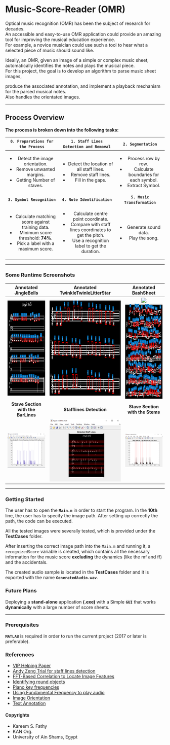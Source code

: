 # Music-Score-Reader (OMR)

Optical music recognition (OMR) has been the subject of research for decades. <br> 
An accessible and easy-to-use OMR application could provide an amazing tool for improving the musical education experience. <br>
For example, a novice musician could use such a tool to hear what a selected piece of music should sound like.

Ideally, an OMR, given an image of a simple or complex music sheet, automatically identifies the notes and plays the musical piece. <br>
For this project, the goal is to develop an algorithm to parse music sheet images, <br>

produce the associated annotation, and implement a playback mechanism for the parsed musical notes. <br>
Also handles the orientated images.

***
## Process Overview
<b> The process is broken down into the following tasks: </b>

**`0. Preparations for the Process`** | **`1. Staff Lines Detection and Removal`** | **`2. Segmentation`** |
| :-----------------------------------: | :-----------------------------------: | :-----------------------------------: |
| <ul><li>Detect the image orientation.</li><li>Remove unwanted margins.</li><li>Getting Number of staves.</li></ul> | <ul><li>Detect the location of all staff lines.</li><li>Remove staff lines.</li><li>Fill in the gaps.</li></ul> | <ul><li>Process row by row.</li><li>Calculate boundaries for each symbol.</li><li>Extract Symbol.</li></ul> |
| **`3. Symbol Recognition`** <br> | **`4. Note Identification`**  | **`5. Music Transformation`** |
| <ul><li>Calculate matching score against training data.</li><li>Minimum score threshold: **74%**.</li><li>Pick a label with a maximum score.</li></ul> | <ul><li>Calculate centre point coordinate.</li><li>Compare with staff lines coordinates to get the pitch.</li><li>Use a recognition label to get the duration.</li></ul> | <ul><li>Generate sound data.</li><li>Play the song.</li></ul> |


***

### Some Runtime Screenshots

| Annotated JingleBells | Annotated TwinkleTwinleLitterStar | Annotated BashSheet |
| :--------: | :-------------------: | :-------------------------: |
| <img src="Screenshots/Annotated%20JingleBells.png" height="300"/>| <img src="Screenshots/Annotated%20TwinkleTwinleLitterStar.png" height="300"/> | ![](.png)<img src="Screenshots/Annotated%20BashSheet.png" height="300"/> |
| **Stave Section with the BarLines** | **Stafflines Detection** | **Stave Section with the Stems** |
| ![](Screenshots/6.%20Vertical%20Projection%20With%20BarLines.png) | ![](Screenshots/0.%20Stafflines%20Detection.png)  | ![](Screenshots/9.%20Vertical%20Projection%20of%20the%20Stems.png) |


***

### Getting Started
The user has to open the **`Main.m`** in order to start the program. In the **10th** line, the user has to specify the image path. After setting up correctly the path, the code can be executed.

All the tested images were severally tested, which is provided under the **TestCases** folder.

After inserting the correct image path into the `Main.m` and running it, a `recognizedScore` variable is created, which contains all the necessary information for the music score **excluding** the dynamics (like the mf and ff) and the accidentals.

The created audio sample is located in the **TestCases** folder and it is exported with the name **`GeneratedAudio.wav`**.

### Future Plans
Deploying a **stand-alone** application **(.exe)** with a Simple **`GUI`** that works **dynamically** with a large number of score sheets.
***

### Prerequisites
**`MATLAB`** is required in order to run the current project
(2017 or later is preferable).

### References
- [VIP Helping Paper](https://publications.waset.org/10005799/automatic-music-score-recognition-system-using-digital-image-processing)
- [Andy Zeng Trial for staff lines detection](http://andyzeng.github.io/omr.pdf)
- [FFT-Based Correlation to Locate Image Features](https://www.mathworks.com/help/images/fourier-transform.html)
- [Identifying round objects](https://www.mathworks.com/help/images/identifying-round-objects.html)
- [Piano key frequencies](https://en.wikipedia.org/wiki/Piano_key_frequencies)
- [Using Fundamental Frequency to play audio](https://www.mathworks.com/matlabcentral/fileexchange/65665-make-a-song?s_tid=prof_contriblnk)
- [Image Orientation](https://www.mathworks.com/help/images/find-image-rotation-and-scale.html)
- [Text Annotation](https://www.mathworks.com/help/matlab/ref/text.html)

#### Copyrights
- Kareem S. Fathy
- KAN Org.
- University of Ain Shams, Egypt

